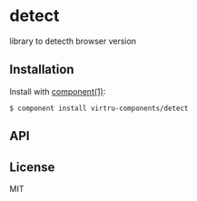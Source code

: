 
# detect

  library to detecth browser version

## Installation

  Install with [component(1)](http://component.io):

    $ component install virtru-components/detect

## API



## License

  MIT
